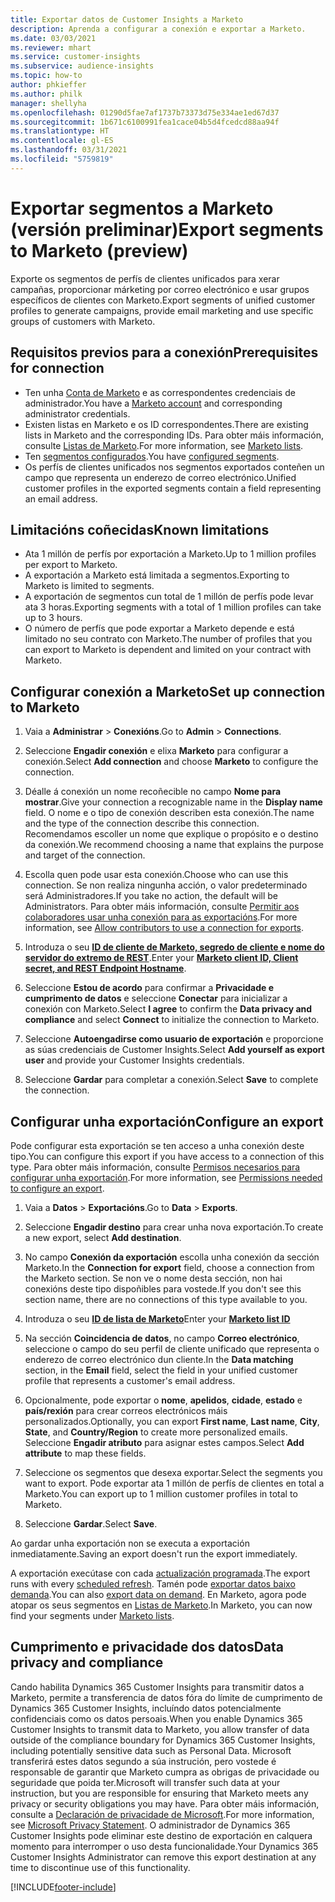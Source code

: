 ```yaml
---
title: Exportar datos de Customer Insights a Marketo
description: Aprenda a configurar a conexión e exportar a Marketo.
ms.date: 03/03/2021
ms.reviewer: mhart
ms.service: customer-insights
ms.subservice: audience-insights
ms.topic: how-to
author: phkieffer
ms.author: philk
manager: shellyha
ms.openlocfilehash: 01290d5fae7af1737b73373d75e334ae1ed67d37
ms.sourcegitcommit: 1b671c6100991fea1cace04b5d4fcedcd88aa94f
ms.translationtype: HT
ms.contentlocale: gl-ES
ms.lasthandoff: 03/31/2021
ms.locfileid: "5759819"
---
```

# <a name="export-segments-to-marketo-preview"></a><span data-ttu-id="a561a-103">Exportar segmentos a Marketo (versión preliminar)</span><span class="sxs-lookup"><span data-stu-id="a561a-103">Export segments to Marketo (preview)</span></span>

<span data-ttu-id="a561a-104">Exporte os segmentos de perfís de clientes unificados para xerar campañas, proporcionar márketing por correo electrónico e usar grupos específicos de clientes con Marketo.</span><span class="sxs-lookup"><span data-stu-id="a561a-104">Export segments of unified customer profiles to generate campaigns, provide email marketing and use specific groups of customers with Marketo.</span></span>

## <a name="prerequisites-for-connection"></a><span data-ttu-id="a561a-105">Requisitos previos para a conexión</span><span class="sxs-lookup"><span data-stu-id="a561a-105">Prerequisites for connection</span></span>

-   <span data-ttu-id="a561a-106">Ten unha [Conta de Marketo](https://login.marketo.com/) e as correspondentes credenciais de administrador.</span><span class="sxs-lookup"><span data-stu-id="a561a-106">You have a [Marketo account](https://login.marketo.com/) and corresponding administrator credentials.</span></span>
-   <span data-ttu-id="a561a-107">Existen listas en Marketo e os ID correspondentes.</span><span class="sxs-lookup"><span data-stu-id="a561a-107">There are existing lists in Marketo and the corresponding IDs.</span></span> <span data-ttu-id="a561a-108">Para obter máis información, consulte [Listas de Marketo](https://docs.marketo.com/display/public/DOCS/Understanding+Static+Lists).</span><span class="sxs-lookup"><span data-stu-id="a561a-108">For more information, see [Marketo lists](https://docs.marketo.com/display/public/DOCS/Understanding+Static+Lists).</span></span>
-   <span data-ttu-id="a561a-109">Ten [segmentos configurados](segments.md).</span><span class="sxs-lookup"><span data-stu-id="a561a-109">You have [configured segments](segments.md).</span></span>
-   <span data-ttu-id="a561a-110">Os perfís de clientes unificados nos segmentos exportados conteñen un campo que representa un enderezo de correo electrónico.</span><span class="sxs-lookup"><span data-stu-id="a561a-110">Unified customer profiles in the exported segments contain a field representing an email address.</span></span>

## <a name="known-limitations"></a><span data-ttu-id="a561a-111">Limitacións coñecidas</span><span class="sxs-lookup"><span data-stu-id="a561a-111">Known limitations</span></span>

- <span data-ttu-id="a561a-112">Ata 1 millón de perfís por exportación a Marketo.</span><span class="sxs-lookup"><span data-stu-id="a561a-112">Up to 1 million profiles per export to Marketo.</span></span>
- <span data-ttu-id="a561a-113">A exportación a Marketo está limitada a segmentos.</span><span class="sxs-lookup"><span data-stu-id="a561a-113">Exporting to Marketo is limited to segments.</span></span>
- <span data-ttu-id="a561a-114">A exportación de segmentos cun total de 1 millón de perfís pode levar ata 3 horas.</span><span class="sxs-lookup"><span data-stu-id="a561a-114">Exporting segments with a total of 1 million profiles can take up to 3 hours.</span></span> 
- <span data-ttu-id="a561a-115">O número de perfís que pode exportar a Marketo depende e está limitado no seu contrato con Marketo.</span><span class="sxs-lookup"><span data-stu-id="a561a-115">The number of profiles that you can export to Marketo is dependent and limited on your contract with Marketo.</span></span>

## <a name="set-up-connection-to-marketo"></a><span data-ttu-id="a561a-116">Configurar conexión a Marketo</span><span class="sxs-lookup"><span data-stu-id="a561a-116">Set up connection to Marketo</span></span>

1. <span data-ttu-id="a561a-117">Vaia a **Administrar** > **Conexións**.</span><span class="sxs-lookup"><span data-stu-id="a561a-117">Go to **Admin** > **Connections**.</span></span>

1. <span data-ttu-id="a561a-118">Seleccione **Engadir conexión** e elixa **Marketo** para configurar a conexión.</span><span class="sxs-lookup"><span data-stu-id="a561a-118">Select **Add connection** and choose **Marketo** to configure the connection.</span></span>

1. <span data-ttu-id="a561a-119">Déalle á conexión un nome recoñecible no campo **Nome para mostrar**.</span><span class="sxs-lookup"><span data-stu-id="a561a-119">Give your connection a recognizable name in the **Display name** field.</span></span> <span data-ttu-id="a561a-120">O nome e o tipo de conexión describen esta conexión.</span><span class="sxs-lookup"><span data-stu-id="a561a-120">The name and the type of the connection describe this connection.</span></span> <span data-ttu-id="a561a-121">Recomendamos escoller un nome que explique o propósito e o destino da conexión.</span><span class="sxs-lookup"><span data-stu-id="a561a-121">We recommend choosing a name that explains the purpose and target of the connection.</span></span>

1. <span data-ttu-id="a561a-122">Escolla quen pode usar esta conexión.</span><span class="sxs-lookup"><span data-stu-id="a561a-122">Choose who can use this connection.</span></span> <span data-ttu-id="a561a-123">Se non realiza ningunha acción, o valor predeterminado será Administradores.</span><span class="sxs-lookup"><span data-stu-id="a561a-123">If you take no action, the default will be Administrators.</span></span> <span data-ttu-id="a561a-124">Para obter máis información, consulte [Permitir aos colaboradores usar unha conexión para as exportacións](connections.md#allow-contributors-to-use-a-connection-for-exports).</span><span class="sxs-lookup"><span data-stu-id="a561a-124">For more information, see [Allow contributors to use a connection for exports](connections.md#allow-contributors-to-use-a-connection-for-exports).</span></span>

1. <span data-ttu-id="a561a-125">Introduza o seu **[ID de cliente de Marketo, segredo de cliente e nome do servidor do extremo de REST](https://developers.marketo.com/rest-api/authentication/)**.</span><span class="sxs-lookup"><span data-stu-id="a561a-125">Enter your **[Marketo client ID, Client secret, and REST Endpoint Hostname](https://developers.marketo.com/rest-api/authentication/)**.</span></span>

1. <span data-ttu-id="a561a-126">Seleccione **Estou de acordo** para confirmar a **Privacidade e cumprimento de datos** e seleccione **Conectar** para inicializar a conexión con Marketo.</span><span class="sxs-lookup"><span data-stu-id="a561a-126">Select **I agree** to confirm the **Data privacy and compliance** and select **Connect** to initialize the connection to Marketo.</span></span>

1. <span data-ttu-id="a561a-127">Seleccione **Autoengadirse como usuario de exportación** e proporcione as súas credenciais de Customer Insights.</span><span class="sxs-lookup"><span data-stu-id="a561a-127">Select **Add yourself as export user** and provide your Customer Insights credentials.</span></span>

1. <span data-ttu-id="a561a-128">Seleccione **Gardar** para completar a conexión.</span><span class="sxs-lookup"><span data-stu-id="a561a-128">Select **Save** to complete the connection.</span></span>

## <a name="configure-an-export"></a><span data-ttu-id="a561a-129">Configurar unha exportación</span><span class="sxs-lookup"><span data-stu-id="a561a-129">Configure an export</span></span>

<span data-ttu-id="a561a-130">Pode configurar esta exportación se ten acceso a unha conexión deste tipo.</span><span class="sxs-lookup"><span data-stu-id="a561a-130">You can configure this export if you have access to a connection of this type.</span></span> <span data-ttu-id="a561a-131">Para obter máis información, consulte [Permisos necesarios para configurar unha exportación](export-destinations.md#set-up-a-new-export).</span><span class="sxs-lookup"><span data-stu-id="a561a-131">For more information, see [Permissions needed to configure an export](export-destinations.md#set-up-a-new-export).</span></span>

1. <span data-ttu-id="a561a-132">Vaia a **Datos** > **Exportacións**.</span><span class="sxs-lookup"><span data-stu-id="a561a-132">Go to **Data** > **Exports**.</span></span>

1. <span data-ttu-id="a561a-133">Seleccione **Engadir destino** para crear unha nova exportación.</span><span class="sxs-lookup"><span data-stu-id="a561a-133">To create a new export, select **Add destination**.</span></span>

1. <span data-ttu-id="a561a-134">No campo **Conexión da exportación** escolla unha conexión da sección Marketo.</span><span class="sxs-lookup"><span data-stu-id="a561a-134">In the **Connection for export** field, choose a connection from the Marketo section.</span></span> <span data-ttu-id="a561a-135">Se non ve o nome desta sección, non hai conexións deste tipo dispoñibles para vostede.</span><span class="sxs-lookup"><span data-stu-id="a561a-135">If you don't see this section name, there are no connections of this type available to you.</span></span>

1. <span data-ttu-id="a561a-136">Introduza o seu **[ID de lista de Marketo](https://docs.marketo.com/display/public/DOCS/Understanding+Static+Lists)**</span><span class="sxs-lookup"><span data-stu-id="a561a-136">Enter your **[Marketo list ID](https://docs.marketo.com/display/public/DOCS/Understanding+Static+Lists)**</span></span> 

1. <span data-ttu-id="a561a-137">Na sección **Coincidencia de datos**, no campo **Correo electrónico**, seleccione o campo do seu perfil de cliente unificado que representa o enderezo de correo electrónico dun cliente.</span><span class="sxs-lookup"><span data-stu-id="a561a-137">In the **Data matching** section, in the **Email** field, select the field in your unified customer profile that represents a customer's email address.</span></span> 

1. <span data-ttu-id="a561a-138">Opcionalmente, pode exportar o **nome**, **apelidos**, **cidade**, **estado** e **país/rexión** para crear correos electrónicos máis personalizados.</span><span class="sxs-lookup"><span data-stu-id="a561a-138">Optionally, you can export **First name**, **Last name**, **City**, **State**, and **Country/Region**  to create more personalized emails.</span></span> <span data-ttu-id="a561a-139">Seleccione **Engadir atributo** para asignar estes campos.</span><span class="sxs-lookup"><span data-stu-id="a561a-139">Select **Add attribute** to map these fields.</span></span>

1. <span data-ttu-id="a561a-140">Seleccione os segmentos que desexa exportar.</span><span class="sxs-lookup"><span data-stu-id="a561a-140">Select the segments you want to export.</span></span> <span data-ttu-id="a561a-141">Pode exportar ata 1 millón de perfís de clientes en total a Marketo.</span><span class="sxs-lookup"><span data-stu-id="a561a-141">You can export up to 1 million customer profiles in total to Marketo.</span></span>

1. <span data-ttu-id="a561a-142">Seleccione **Gardar**.</span><span class="sxs-lookup"><span data-stu-id="a561a-142">Select **Save**.</span></span>

<span data-ttu-id="a561a-143">Ao gardar unha exportación non se executa a exportación inmediatamente.</span><span class="sxs-lookup"><span data-stu-id="a561a-143">Saving an export doesn't run the export immediately.</span></span>

<span data-ttu-id="a561a-144">A exportación execútase con cada [actualización programada](system.md#schedule-tab).</span><span class="sxs-lookup"><span data-stu-id="a561a-144">The export runs with every [scheduled refresh](system.md#schedule-tab).</span></span> <span data-ttu-id="a561a-145">Tamén pode [exportar datos baixo demanda](export-destinations.md#run-exports-on-demand).</span><span class="sxs-lookup"><span data-stu-id="a561a-145">You can also [export data on demand](export-destinations.md#run-exports-on-demand).</span></span> <span data-ttu-id="a561a-146">En Marketo, agora pode atopar os seus segmentos en [Listas de Marketo](ttps://docs.marketo.com/display/public/DOCS/Understanding+Static+Lists).</span><span class="sxs-lookup"><span data-stu-id="a561a-146">In Marketo, you can now find your segments under [Marketo lists](ttps://docs.marketo.com/display/public/DOCS/Understanding+Static+Lists).</span></span>


## <a name="data-privacy-and-compliance"></a><span data-ttu-id="a561a-147">Cumprimento e privacidade dos datos</span><span class="sxs-lookup"><span data-stu-id="a561a-147">Data privacy and compliance</span></span>

<span data-ttu-id="a561a-148">Cando habilita Dynamics 365 Customer Insights para transmitir datos a Marketo, permite a transferencia de datos fóra do límite de cumprimento de Dynamics 365 Customer Insights, incluíndo datos potencialmente confidenciais como os datos persoais.</span><span class="sxs-lookup"><span data-stu-id="a561a-148">When you enable Dynamics 365 Customer Insights to transmit data to Marketo, you allow transfer of data outside of the compliance boundary for Dynamics 365 Customer Insights, including potentially sensitive data such as Personal Data.</span></span> <span data-ttu-id="a561a-149">Microsoft transferirá estes datos segundo a súa instrución, pero vostede é responsable de garantir que Marketo cumpra as obrigas de privacidade ou seguridade que poida ter.</span><span class="sxs-lookup"><span data-stu-id="a561a-149">Microsoft will transfer such data at your instruction, but you are responsible for ensuring that Marketo meets any privacy or security obligations you may have.</span></span> <span data-ttu-id="a561a-150">Para obter máis información, consulte a [Declaración de privacidade de Microsoft](https://go.microsoft.com/fwlink/?linkid=396732).</span><span class="sxs-lookup"><span data-stu-id="a561a-150">For more information, see [Microsoft Privacy Statement](https://go.microsoft.com/fwlink/?linkid=396732).</span></span>
<span data-ttu-id="a561a-151">O administrador de Dynamics 365 Customer Insights pode eliminar este destino de exportación en calquera momento para interromper o uso desta funcionalidade.</span><span class="sxs-lookup"><span data-stu-id="a561a-151">Your Dynamics 365 Customer Insights Administrator can remove this export destination at any time to discontinue use of this functionality.</span></span>


[!INCLUDE[footer-include](../includes/footer-banner.md)]
